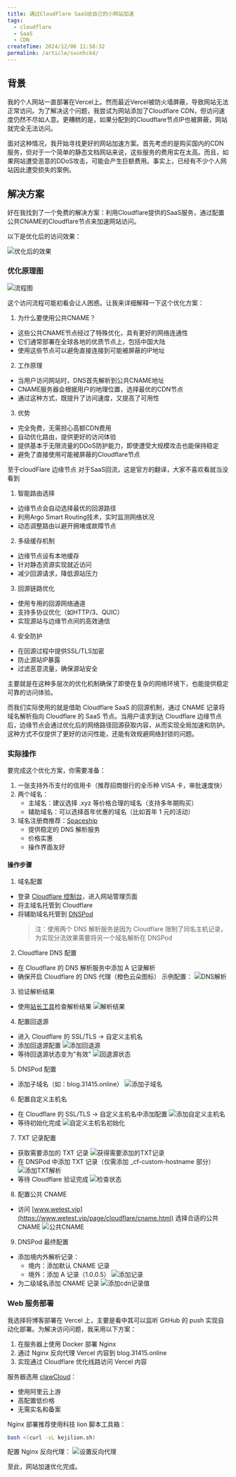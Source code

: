 ```yaml
---
title: 通过CloudFlare SaaS给自己的小网站加速
tags:
  - cloudflare
  - SaaS
  - CDN
createTime: 2024/12/06 11:58:32
permalink: /article/svunhckd/
---
```


## 背景

我的个人网站一直部署在Vercel上。然而最近Vercel被防火墙屏蔽，导致网站无法正常访问。为了解决这个问题，我尝试为网站添加了Cloudflare CDN，但访问速度仍然不尽如人意。更糟糕的是，如果分配到的Cloudflare节点IP也被屏蔽，网站就完全无法访问。

面对这种情况，我开始寻找更好的网站加速方案。首先考虑的是购买国内的CDN服务，但对于一个简单的静态文档网站来说，这些服务的费用实在太高。而且，如果网站遭受恶意的DDoS攻击，可能会产生巨额费用。事实上，已经有不少个人网站因此遭受损失的案例。

## 解决方案

好在我找到了一个免费的解决方案：利用Cloudflare提供的SaaS服务，通过配置公共CNAME的Cloudflare节点来加速网站访问。

以下是优化后的访问效果：

![优化后的效果](https://syncoss.07230805.xyz/1731733637171_.pic.jpg "优化后的效果")

### 优化原理图

![流程图](https://syncoss.07230805.xyz/cloudflare_SaaS.png "流程图")

这个访问流程可能初看会让人困惑。让我来详细解释一下这个优化方案：

1. 为什么要使用公共CNAME？
- 这些公共CNAME节点经过了特殊优化，具有更好的网络连通性
- 它们通常部署在全球各地的优质节点上，包括中国大陆
- 使用这些节点可以避免直接连接到可能被屏蔽的IP地址

2. 工作原理
- 当用户访问网站时，DNS首先解析到公共CNAME地址
- CNAME服务器会根据用户的地理位置，选择最优的CDN节点
- 通过这种方式，既提升了访问速度，又提高了可用性

3. 优势
- 完全免费，无需担心高额CDN费用
- 自动优化路由，提供更好的访问体验
- 提供基本于无限流量的DDoS防护能力，即使遭受大规模攻击也能保持稳定
- 避免了直接使用可能被屏蔽的Cloudflare节点

至于cloudFlare 边缘节点 对于SaaS回流，这是官方的翻译，大家不喜欢看就当没看到
1. 智能路由选择
- 边缘节点会自动选择最优的回源路径
- 利用Argo Smart Routing技术，实时监测网络状况
- 动态调整路由以避开拥堵或故障节点

2. 多级缓存机制
- 边缘节点设有本地缓存
- 针对静态资源实现就近访问
- 减少回源请求，降低源站压力

3. 回源链路优化
- 使用专用的回源网络通道
- 支持多协议优化（如HTTP/3、QUIC）
- 实现源站与边缘节点间的高效通信

4. 安全防护
- 在回源过程中提供SSL/TLS加密
- 防止源站IP暴露
- 过滤恶意流量，确保源站安全

主要就是在这种多层次的优化机制确保了即使在复杂的网络环境下，也能提供稳定可靠的访问体验。

而我们实际使用的就是借助 Cloudflare SaaS 的回源机制，通过 CNAME 记录将域名解析指向 Cloudflare 的 SaaS 节点。当用户请求到达 Cloudflare 边缘节点后，边缘节点会通过优化后的网络路径回源获取内容，从而实现全局加速和防护。这种方式不仅提供了更好的访问性能，还能有效规避网络封锁的问题。

### 实际操作
要完成这个优化方案，你需要准备：
1. 一张支持外币支付的信用卡（推荐招商银行的全币种 VISA 卡，审批速度快）
2. 两个域名：
   - 主域名：建议选择 .xyz 等价格合理的域名（支持多年期购买）
   - 辅助域名：可以选择首年优惠的域名（比如首年 1 元的活动）
3. 域名注册商推荐：[Spaceship](https://www.spaceship.com/)
   - 提供稳定的 DNS 解析服务
   - 价格实惠
   - 操作界面友好

#### 操作步骤

1. 域名配置
- 登录 [Cloudflare 控制台](https://dash.cloudflare.com/)，进入网站管理页面
- 将主域名托管到 Cloudflare
- 将辅助域名托管到 [DNSPod](https://console.dnspod.cn)
  > 注：使用两个 DNS 解析服务是因为 Cloudflare 限制了同名主机记录，为实现分流效果需要将另一个域名解析在 DNSPod

2. Cloudflare DNS 配置
- 在 Cloudflare 的 DNS 解析服务中添加 A 记录解析
- 确保开启 Cloudflare 的 DNS 代理（橙色云朵图标）
示例配置：
![DNS解析](https://syncoss.07230805.xyz/cloudflare_dns_202412241044.jpg "DNS解析")

3. 验证解析结果
- 使用[站长工具](https://www.itdog.cn)检查解析结果
![解析结果](https://syncoss.07230805.xyz/DNS_result_20241224.pic.jpg "解析结果")

4. 配置回退源
- 进入 Cloudflare 的 SSL/TLS -> 自定义主机名
- 添加回退源配置
![添加回退源](https://syncoss.07230805.xyz/1881735009442_.pic.jpg "添加回退源")
- 等待回退源状态变为"有效"
![回退源状态](https://syncoss.07230805.xyz/1861735008954_.pic.jpg "回退源状态")

5. DNSPod 配置
- 添加子域名（如：blog.31415.online）
![添加子域名](https://syncoss.07230805.xyz/1871735009130_.pic.jpg "添加子域名")

6. 配置自定义主机名
- 在 Cloudflare 的 SSL/TLS -> 自定义主机名中添加配置
![添加自定义主机名](https://syncoss.07230805.xyz/1891735009544_.pic.jpg "添加自定义主机名")
- 等待初始化完成
![自定义主机名初始化](https://syncoss.07230805.xyz/1901735009682_.pic.jpg "自定义主机名初始化")

7. TXT 记录配置
- 获取需要添加的 TXT 记录
![获得需要添加的TXT记录](https://syncoss.07230805.xyz/1911735009768_.pic.jpg)
- 在 DNSPod 中添加 TXT 记录（仅需添加 _cf-custom-hostname 部分）
![添加TXT解析](https://syncoss.07230805.xyz/1921735009969_.pic.jpg)
- 等待 Cloudflare 验证完成
![检查状态](https://syncoss.07230805.xyz/1931735010070_.pic.jpg)

8. 配置公共 CNAME
- 访问 [www.wetest.vip](https://www.wetest.vip/page/cloudflare/cname.html) 选择合适的公共 CNAME
![公共CNAME](https://syncoss.07230805.xyz/1941735010597_.pic.jpg)

9. DNSPod 最终配置
- 添加境内外解析记录：
  - 境内：添加默认 CNAME 记录
  - 境外：添加 A 记录（1.0.0.5）
![添加记录](https://syncoss.07230805.xyz/1951735010996_.pic.jpg)
- 为二级域名添加 CNAME 记录
![添加cdn记录值](https://syncoss.07230805.xyz/1961735011155_.pic.jpg)

### Web 服务部署

我选择将博客部署在 Vercel 上，主要是看中其可以监听 GitHub 的 push 实现自动化部署。为解决访问问题，我采用以下方案：

1. 在服务器上使用 Docker 部署 Nginx
2. 通过 Nginx 反向代理 Vercel 内容到 blog.31415.online
3. 实现通过 Cloudflare 优化线路访问 Vercel 内容

服务器选用 [clawCloud](https://claw.cloud)：
- 使用阿里云上游
- 高配置低价格
- 无需实名和备案

Nginx 部署推荐使用科技 lion 脚本工具箱：
```bash
bash <(curl -sL kejilion.sh)
```

配置 Nginx 反向代理：
![设置反向代理](https://syncoss.07230805.xyz/1971735014643_.pic.jpg)

至此，网站加速优化完成。
